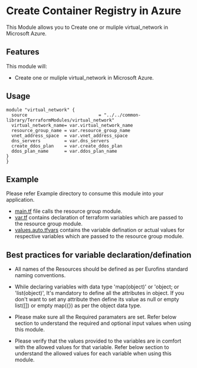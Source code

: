 # Create Container Registry in Azure
This Module allows you to Create one or muliple virtual_network in Microsoft Azure.

## Features
This module will:

- Create one or muliple virtual_network in Microsoft Azure.

## Usage
```hcl
module "virtual_network" {
  source                           = "../../common-library/TerraformModules/virtual_network"
  virtual_network_name= var.virtual_network_name
  resource_group_name = var.resource_group_name
  vnet_address_space  = var.vnet_address_space
  dns_servers         = var.dns_servers
  create_ddos_plan    = var.create_ddos_plan
  ddos_plan_name      = var.ddos_plan_name
}
}
```

## Example 
Please refer Example directory to consume this module into your application.

- [main.tf](./main.tf) file calls the resource group module.
- [var.tf](./var.tf) contains declaration of terraform variables which are passed to the resource group module.
- [values.auto.tfvars](./values.auto.tfvars) contains the variable defination or actual values for respective variables which are passed to the resource group module.

## Best practices for variable declaration/defination
- All names of the Resources should be defined as per Eurofins standard naming conventions.

- While declaring variables with data type 'map(object)' or 'object; or 'list(object)', It's mandatory to define all the attributes in object. If you don't want to set any attribute then define its value as null or empty list([]) or empty map({}) as per the object data type.

- Please make sure all the Required paramaters are set. Refer below section to understand the required and optional input values when using this module.

- Please verify that the values provided to the variables are in comfort with the allowed values for that variable. Refer below section to understand the allowed values for each variable when using this module.

